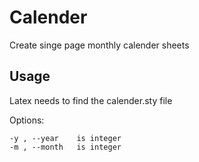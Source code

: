 # Calender

Create singe page monthly calender sheets

## Usage

Latex needs to find the calender.sty file

Options:
```
-y , --year    is integer                                                                                            
-m , --month   is integer
```
